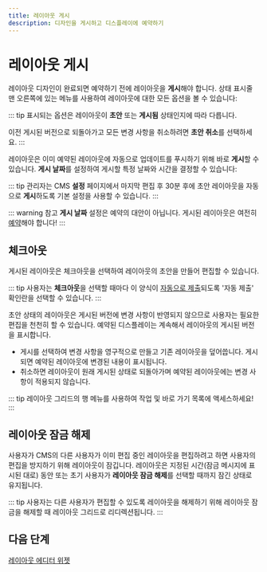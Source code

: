 ```yaml
---
title: 레이아웃 게시
description: 디자인을 게시하고 디스플레이에 예약하기
---
```


# 레이아웃 게시

레이아웃 디자인이 완료되면 예약하기 전에 레이아웃을 **게시**해야 합니다. 상태 표시줄 맨 오른쪽에 있는 메뉴를 사용하여 레이아웃에 대한 모든 옵션을 볼 수 있습니다:

::: tip
표시되는 옵션은 레이아웃이 **초안** 또는 **게시됨** 상태인지에 따라 다릅니다.

이전 게시된 버전으로 되돌아가고 모든 변경 사항을 취소하려면 **초안 취소**를 선택하세요.
:::

레이아웃은 이미 예약된 레이아웃에 자동으로 업데이트를 푸시하기 위해 바로 **게시**할 수 있습니다. **게시 날짜**를 설정하여 게시할 특정 날짜와 시간을 결정할 수 있습니다:

::: tip
관리자는 CMS **설정** 페이지에서 마지막 편집 후 30분 후에 초안 레이아웃을 자동으로 **게시**하도록 기본 설정을 사용할 수 있습니다.
:::

::: warning 참고
**게시 날짜** 설정은 예약의 대안이 아닙니다. 게시된 레이아웃은 여전히 [예약](/guide/scheduling/events)해야 합니다!
:::

## 체크아웃

게시된 레이아웃은 체크아웃을 선택하여 레이아웃의 초안을 만들어 편집할 수 있습니다.

::: tip
사용자는 **체크아웃**을 선택할 때마다 이 양식이 [자동으로 제출](/guide/tour/cms-navigation#양식-자동-제출)되도록 '자동 제출' 확인란을 선택할 수 있습니다.
:::

초안 상태의 레이아웃은 게시된 버전에 변경 사항이 반영되지 않으므로 사용자는 필요한 편집을 천천히 할 수 있습니다. 예약된 디스플레이는 계속해서 레이아웃의 게시된 버전을 표시합니다.

- 게시를 선택하여 변경 사항을 영구적으로 만들고 기존 레이아웃을 덮어씁니다. 게시되면 예약된 레이아웃에 변경된 내용이 표시됩니다.
- 취소하면 레이아웃이 원래 게시된 상태로 되돌아가며 예약된 레이아웃에는 변경 사항이 적용되지 않습니다.

::: tip
레이아웃 그리드의 행 메뉴를 사용하여 작업 및 바로 가기 목록에 액세스하세요!
:::

## 레이아웃 잠금 해제

사용자가 CMS의 다른 사용자가 이미 편집 중인 레이아웃을 편집하려고 하면 사용자의 편집을 방지하기 위해 레이아웃이 잠깁니다. 레이아웃은 지정된 시간(잠금 메시지에 표시된 대로) 동안 또는 초기 사용자가 **레이아웃 잠금 해제**를 선택할 때까지 잠긴 상태로 유지됩니다.

::: tip
사용자는 다른 사용자가 편집할 수 있도록 레이아웃을 해제하기 위해 레이아웃 잠금을 해제할 때 레이아웃 그리드로 리디렉션됩니다.
:::

## 다음 단계

[레이아웃 에디터 위젯](/guide/layouts/editor/widgets) 